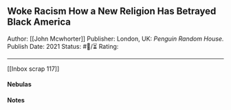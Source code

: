 ## Woke Racism How a New Religion Has Betrayed Black America

Author: [[John Mcwhorter]]
Publisher: London, UK: _Penguin Random House._
Publish Date: 2021
Status: #💫/⏳ 
Rating:

___

[[Inbox scrap 117]]

#### Nebulas



#### Notes

